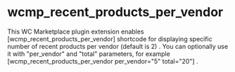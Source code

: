 # wcmp_recent_products_per_vendor
This WC Marketplace plugin extension enables [wcmp_recent_products_per_vendor] shortcode for displaying specific number of recent products per vendor (default is 2) . You can optionally use it with "per_vendor" and "total" parameters, for example [wcmp_recent_products_per_vendor per_vendor="5" total="20"] .
